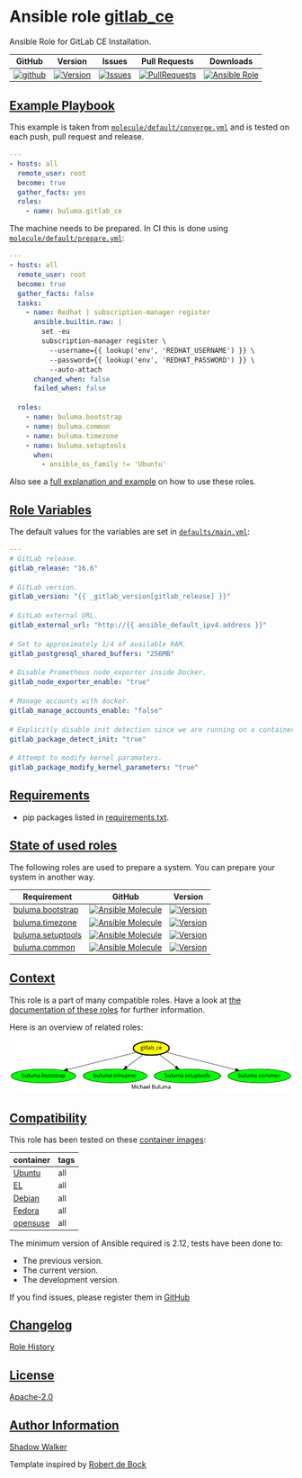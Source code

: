 # Ansible role [gitlab_ce](https://galaxy.ansible.com/ui/standalone/roles/buluma/gitlab_ce/documentation)

Ansible Role for GitLab CE Installation.

|GitHub|Version|Issues|Pull Requests|Downloads|
|------|-------|------|-------------|---------|
|[![github](https://github.com/buluma/ansible-role-gitlab_ce/actions/workflows/molecule.yml/badge.svg)](https://github.com/buluma/ansible-role-gitlab_ce/actions/workflows/molecule.yml)|[![Version](https://img.shields.io/github/release/buluma/ansible-role-gitlab_ce.svg)](https://github.com/buluma/ansible-role-gitlab_ce/releases/)|[![Issues](https://img.shields.io/github/issues/buluma/ansible-role-gitlab_ce.svg)](https://github.com/buluma/ansible-role-gitlab_ce/issues/)|[![PullRequests](https://img.shields.io/github/issues-pr-closed-raw/buluma/ansible-role-gitlab_ce.svg)](https://github.com/buluma/ansible-role-gitlab_ce/pulls/)|[![Ansible Role](https://img.shields.io/ansible/role/d/buluma/gitlab_ce)](https://galaxy.ansible.com/ui/standalone/roles/buluma/gitlab_ce/documentation)|

## [Example Playbook](#example-playbook)

This example is taken from [`molecule/default/converge.yml`](https://github.com/buluma/ansible-role-gitlab_ce/blob/master/molecule/default/converge.yml) and is tested on each push, pull request and release.

```yaml
---
- hosts: all
  remote_user: root
  become: true
  gather_facts: yes
  roles:
    - name: buluma.gitlab_ce
```

The machine needs to be prepared. In CI this is done using [`molecule/default/prepare.yml`](https://github.com/buluma/ansible-role-gitlab_ce/blob/master/molecule/default/prepare.yml):

```yaml
---
- hosts: all
  remote_user: root
  become: true
  gather_facts: false
  tasks:
    - name: Redhat | subscription-manager register
      ansible.builtin.raw: |
        set -eu
        subscription-manager register \
          --username={{ lookup('env', 'REDHAT_USERNAME') }} \
          --password={{ lookup('env', 'REDHAT_PASSWORD') }} \
          --auto-attach
      changed_when: false
      failed_when: false

  roles:
    - name: buluma.bootstrap
    - name: buluma.common
    - name: buluma.timezone
    - name: buluma.setuptools
      when:
        - ansible_os_family != 'Ubuntu'
```

Also see a [full explanation and example](https://buluma.github.io/how-to-use-these-roles.html) on how to use these roles.

## [Role Variables](#role-variables)

The default values for the variables are set in [`defaults/main.yml`](https://github.com/buluma/ansible-role-gitlab_ce/blob/master/defaults/main.yml):

```yaml
---
# GitLab release.
gitlab_release: "16.6"

# GitLab version.
gitlab_version: "{{ _gitlab_version[gitlab_release] }}"

# GitLab external URL.
gitlab_external_url: "http://{{ ansible_default_ipv4.address }}"

# Set to approximately 1/4 of available RAM.
gitlab_postgresql_shared_buffers: "256MB"

# Disable Prometheus node_exporter inside Docker.
gitlab_node_exporter_enable: "true"

# Manage accounts with docker.
gitlab_manage_accounts_enable: "false"

# Explicitly disable init detection since we are running on a container.
gitlab_package_detect_init: "true"

# Attempt to modify kernel paramaters.
gitlab_package_modify_kernel_parameters: "true"
```

## [Requirements](#requirements)

- pip packages listed in [requirements.txt](https://github.com/buluma/ansible-role-gitlab_ce/blob/master/requirements.txt).

## [State of used roles](#state-of-used-roles)

The following roles are used to prepare a system. You can prepare your system in another way.

| Requirement | GitHub | Version |
|-------------|--------|--------|
|[buluma.bootstrap](https://galaxy.ansible.com/buluma/bootstrap)|[![Ansible Molecule](https://github.com/buluma/ansible-role-bootstrap/actions/workflows/molecule.yml/badge.svg)](https://github.com/buluma/ansible-role-bootstrap/actions/workflows/molecule.yml)|[![Version](https://img.shields.io/github/release/buluma/ansible-role-bootstrap.svg)](https://github.com/shadowwalker/ansible-role-bootstrap)|
|[buluma.timezone](https://galaxy.ansible.com/buluma/timezone)|[![Ansible Molecule](https://github.com/buluma/ansible-role-timezone/actions/workflows/molecule.yml/badge.svg)](https://github.com/buluma/ansible-role-timezone/actions/workflows/molecule.yml)|[![Version](https://img.shields.io/github/release/buluma/ansible-role-timezone.svg)](https://github.com/shadowwalker/ansible-role-timezone)|
|[buluma.setuptools](https://galaxy.ansible.com/buluma/setuptools)|[![Ansible Molecule](https://github.com/buluma/ansible-role-setuptools/actions/workflows/molecule.yml/badge.svg)](https://github.com/buluma/ansible-role-setuptools/actions/workflows/molecule.yml)|[![Version](https://img.shields.io/github/release/buluma/ansible-role-setuptools.svg)](https://github.com/shadowwalker/ansible-role-setuptools)|
|[buluma.common](https://galaxy.ansible.com/buluma/common)|[![Ansible Molecule](https://github.com/buluma/ansible-role-common/actions/workflows/molecule.yml/badge.svg)](https://github.com/buluma/ansible-role-common/actions/workflows/molecule.yml)|[![Version](https://img.shields.io/github/release/buluma/ansible-role-common.svg)](https://github.com/shadowwalker/ansible-role-common)|

## [Context](#context)

This role is a part of many compatible roles. Have a look at [the documentation of these roles](https://buluma.github.io/) for further information.

Here is an overview of related roles:

![dependencies](https://raw.githubusercontent.com/buluma/ansible-role-gitlab_ce/png/requirements.png "Dependencies")

## [Compatibility](#compatibility)

This role has been tested on these [container images](https://hub.docker.com/u/buluma):

|container|tags|
|---------|----|
|[Ubuntu](https://hub.docker.com/repository/docker/buluma/ubuntu/general)|all|
|[EL](https://hub.docker.com/repository/docker/buluma/enterpriselinux/general)|all|
|[Debian](https://hub.docker.com/repository/docker/buluma/debian/general)|all|
|[Fedora](https://hub.docker.com/repository/docker/buluma/fedora/general)|all|
|[opensuse](https://hub.docker.com/repository/docker/buluma/opensuse/general)|all|

The minimum version of Ansible required is 2.12, tests have been done to:

- The previous version.
- The current version.
- The development version.

If you find issues, please register them in [GitHub](https://github.com/buluma/ansible-role-gitlab_ce/issues)

## [Changelog](#changelog)

[Role History](https://github.com/buluma/ansible-role-gitlab_ce/blob/master/CHANGELOG.md)

## [License](#license)

[Apache-2.0](https://github.com/buluma/ansible-role-gitlab_ce/blob/master/LICENSE)

## [Author Information](#author-information)

[Shadow Walker](https://buluma.github.io/)


Template inspired by [Robert de Bock](https://github.com/robertdebock)
